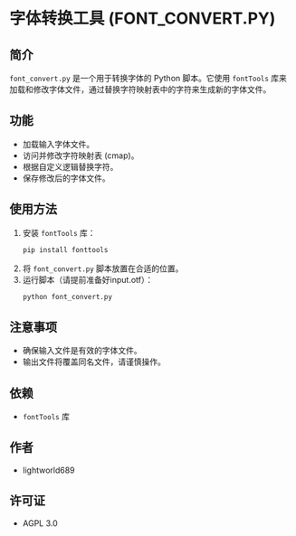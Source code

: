 # 字体转换工具 (FONT_CONVERT.PY)

## 简介
`font_convert.py` 是一个用于转换字体的 Python 脚本。它使用 `fontTools` 库来加载和修改字体文件，通过替换字符映射表中的字符来生成新的字体文件。

## 功能
- 加载输入字体文件。
- 访问并修改字符映射表 (cmap)。
- 根据自定义逻辑替换字符。
- 保存修改后的字体文件。

## 使用方法
1. 安装 `fontTools` 库：
    ```bash
    pip install fonttools
    ```
2. 将 `font_convert.py` 脚本放置在合适的位置。
3. 运行脚本（请提前准备好input.otf）：
    ```bash
    python font_convert.py
    ```

## 注意事项
- 确保输入文件是有效的字体文件。
- 输出文件将覆盖同名文件，请谨慎操作。

## 依赖
- `fontTools` 库

## 作者
- lightworld689

## 许可证
- AGPL 3.0
